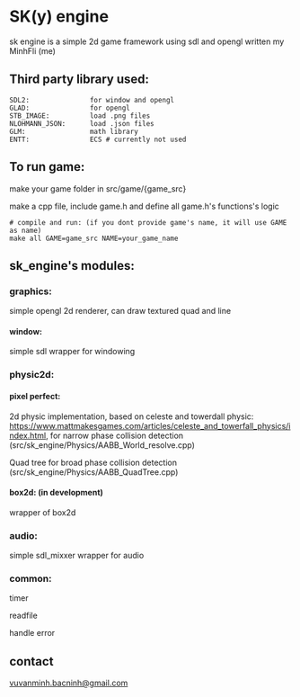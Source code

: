 # SK(y) engine

sk engine is a simple 2d game framework using sdl and opengl written my MinhFli (me)

## Third party library used:

    SDL2:               for window and opengl
    GLAD:               for opengl
    STB_IMAGE:          load .png files
    NLOHMANN_JSON:      load .json files
    GLM:                math library
    ENTT:               ECS # currently not used

## To run game:

make your game folder in src/game/{game_src}

make a cpp file, include game.h and define all game.h's functions's logic

    # compile and run: (if you dont provide game's name, it will use GAME as name)
    make all GAME=game_src NAME=your_game_name

## sk_engine's modules:

### graphics:

simple opengl 2d renderer, can draw textured quad and line

#### window:

simple sdl wrapper for windowing

### physic2d:

#### pixel perfect:

2d physic implementation, based on celeste and towerdall physic: https://www.mattmakesgames.com/articles/celeste_and_towerfall_physics/index.html, for narrow phase collision detection (src/sk_engine/Physics/AABB_World_resolve.cpp)

Quad tree for broad phase collision detection (src/sk_engine/Physics/AABB_QuadTree.cpp)

#### box2d: (in development)

wrapper of box2d

### audio:

simple sdl_mixxer wrapper for audio

### common:

timer

readfile

handle error

## contact

vuvanminh.bacninh@gmail.com
